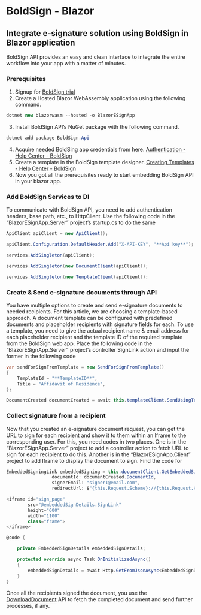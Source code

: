 # BoldSign - Blazor
## Integrate e-signature solution using BoldSign in Blazor application

BoldSign API provides an easy and clean interface to integrate the entire workflow into your app with a matter of minutes. 

### Prerequisites
1.	Signup for [BoldSign trial](https://account.boldsign.com/signup?planId=101)
2.	Create a Hosted Blazor WebAssembly application using the following command.
```csharp
dotnet new blazorwasm --hosted -o BlazorESignApp
```
3.	Install BoldSign API’s NuGet package with the following command.
```csharp
dotnet add package BoldSign.Api
```
4.	Acquire needed BoldSing app credentials from here. [Authentication - Help Center - BoldSign](https://www.boldsign.com/help/api/general/authentication/#basic-authentication)
5.	Create a template in the BoldSign template designer.
[Creating Templates - Help Center - BoldSign](https://www.boldsign.com/help/getting-started/creating-templates/)
6.	Now you got all the prerequisites ready to start embedding BoldSign API in your blazor app.

### Add BoldSign Services to DI 

To communicate with BoldSign API, you need to add authentication headers, base path, etc., to HttpClient. Use the following code in the “BlazorESignApp.Server” project’s startup.cs to do the same

```csharp
ApiClient apiClient = new ApiClient(); 

apiClient.Configuration.DefaultHeader.Add("X-API-KEY", "**Api key**"); 

services.AddSingleton(apiClient); 

services.AddSingleton(new DocumentClient(apiClient)); 

services.AddSingleton(new TemplateClient(apiClient)); 
```

### Create & Send  e-signature documents through API 

You have multiple options to create and send e-signature documents to needed recipients. For this article, we are choosing a template-based approach. A document template can be configured with predefined documents and placeholder recipients with signature fields for each. To use a template, you need to give the actual recipient name & email address for each placeholder recipient and the template ID of the required template from the BoldSign web app. Place the following code in the “BlazorESignApp.Server” project’s controller SignLink action and input the former in the following code
```csharp
var sendForSignFromTemplate = new SendForSignFromTemplate() 
{ 
    TemplateId = "**TemplateID**", 
    Title = "Affidavit of Residence", 
}; 

DocumentCreated documentCreated = await this.templateClient.SendUsingTemplateAsync(sendForSignFromTemplate).ConfigureAwait(false); 
```

### Collect signature from a recipient 

Now that you created an e-signature document request, you can get the URL to sign for each recipient and show it to them within an Iframe to the corresponding user. For this, you need codes in two places. One is in the “BlazorESignApp.Server” project to add a controller action to fetch URL to sign for each recipient to do this. Another is in the “BlazorESignApp.Client” project to add Iframe to display the document to sign. Find the code for 

```csharp
EmbeddedSigningLink embeddedSigning = this.documentClient.GetEmbeddedSignLink( 
                 documentId: documentCreated.DocumentId, 
                 signerEmail: "signer1@email.com", 
                 redirectUrl: $"{this.Request.Scheme}://{this.Request.Host}/response"); 
```

```csharp
<iframe id="sign_page"
        src="@embeddedSignDetails.SignLink"
        height="600"
        width="1100"
        class="frame">
</iframe>
```
```cs
@code { 

    private EmbeddedSignDetails embeddedSignDetails; 

    protected override async Task OnInitializedAsync() 
    { 
        embeddedSignDetails = await Http.GetFromJsonAsync<EmbeddedSignDetails>("EmbeddedSign/SignLink").ConfigureAwait(false); 
    } 
} 
```
Once all the recipients signed the document, you use the [DownloadDocument](https://www.boldsign.com/help/api/document/download-document/) API to fetch the completed document and send further processes, if any.
